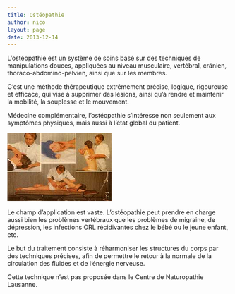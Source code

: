 ```yaml
---
title: Ostéopathie
author: nico
layout: page
date: 2013-12-14
---
```


L’ostéopathie est un système de soins basé sur des techniques de manipulations douces, appliquées au niveau musculaire, vertébral, crânien, thoraco-abdomino-pelvien, ainsi que sur les membres.

C’est une méthode thérapeutique extrêmement précise, logique, rigoureuse et efficace, qui vise à supprimer des lésions, ainsi qu’à rendre et maintenir la mobilité, la souplesse et le mouvement.

Médecine complémentaire, l’ostéopathie s’intéresse non seulement aux symptômes physiques, mais aussi à l’état global du patient.

<img class="alignleft size-full wp-image-317" alt="osteo" src="./images/osteo.jpg" width="236" height="155" />

Le champ d’application est vaste. L’ostéopathie peut prendre en charge aussi bien les problèmes vertébraux que les problèmes de migraine, de dépression, les infections ORL récidivantes chez le bébé ou le jeune enfant, etc.

Le but du traitement consiste à réharmoniser les structures du corps par des techniques précises, afin de permettre le retour à la normale de la circulation des fluides et de l’énergie nerveuse.

Cette technique n’est pas proposée dans le Centre de Naturopathie Lausanne.
